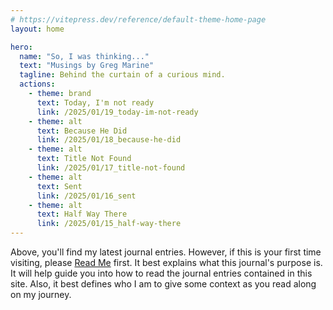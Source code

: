 ```yaml
---
# https://vitepress.dev/reference/default-theme-home-page
layout: home

hero:
  name: "So, I was thinking..."
  text: "Musings by Greg Marine"
  tagline: Behind the curtain of a curious mind.
  actions:
    - theme: brand
      text: Today, I'm not ready
      link: /2025/01/19_today-im-not-ready
    - theme: alt
      text: Because He Did
      link: /2025/01/18_because-he-did
    - theme: alt
      text: Title Not Found
      link: /2025/01/17_title-not-found
    - theme: alt
      text: Sent
      link: /2025/01/16_sent
    - theme: alt
      text: Half Way There
      link: /2025/01/15_half-way-there
---
```


Above, you'll find my latest journal entries. However, if this is your first time visiting, please [Read Me](read-me) first. It best explains what this journal's purpose is. It will help guide you into how to read the journal entries contained in this site. Also, it best defines who I am to give some context as you read along on my journey.